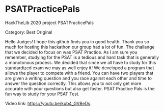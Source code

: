 # PSATPracticePals
HackTheLib 2020 project PSATPracticePals

Category: Best Original

Hello Judges! I hope this github finds you in good health. Thank you so much for hosting this hackathon our group had a lot of fun. The challange that we decided to focus on was PSAT Practice. As I am sure you remember, studying for the PSAT is a tedious and hard task that is generally a monotonous process. We decided that since we all have to study for this standardized exam we may as well enjoy it! We developed a program that allows the player to compete with a friend. You can have two players that are given a writing question and you race against each other and time to answer the question correctly. This allows you to not only get more accurate with your questions but also get faster. PSAT Practice Pals is the fun way to study for your PSAT Test.

Video link: https://youtu.be/kub4_GVBeDs

